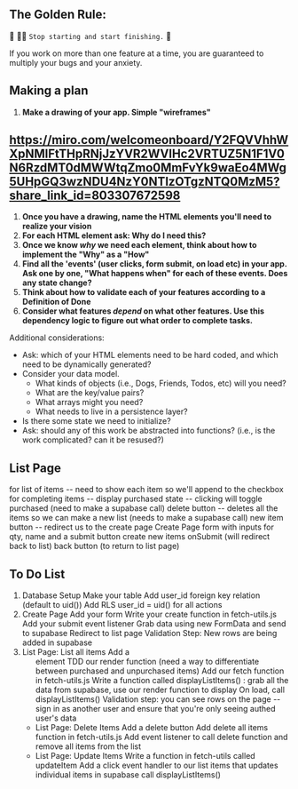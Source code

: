 ## The Golden Rule:

🦸 🦸‍♂️ `Stop starting and start finishing.` 🏁

If you work on more than one feature at a time, you are guaranteed to multiply your bugs and your anxiety.

## Making a plan

1. **Make a drawing of your app. Simple "wireframes"**
## https://miro.com/welcomeonboard/Y2FQVVhhWXpNMlFtTHpRNjJzYVR2WVlHc2VRTUZ5N1F1V0N6RzdMT0dMWWtqZmo0MmFvYk9waEo4MWg5UHpGQ3wzNDU4NzY0NTIzOTgzNTQ0MzM5?share_link_id=803307672598
1. **Once you have a drawing, name the HTML elements you'll need to realize your vision**
1. **For each HTML element ask: Why do I need this?**
1. **Once we know _why_ we need each element, think about how to implement the "Why" as a "How"**
1. **Find all the 'events' (user clicks, form submit, on load etc) in your app. Ask one by one, "What happens when" for each of these events. Does any state change?**
1. **Think about how to validate each of your features according to a Definition of Done**
1. **Consider what features _depend_ on what other features. Use this dependency logic to figure out what order to complete tasks.**

Additional considerations:

-   Ask: which of your HTML elements need to be hard coded, and which need to be dynamically generated?
-   Consider your data model.
    -   What kinds of objects (i.e., Dogs, Friends, Todos, etc) will you need?
    -   What are the key/value pairs?
    -   What arrays might you need?
    -   What needs to live in a persistence layer?
-   Is there some state we need to initialize?
-   Ask: should any of this work be abstracted into functions? (i.e., is the work complicated? can it be resused?)
 ## List Page
for list of items -- need to show each item so we'll append
to the
checkbox for completing items -- display purchased state -- clicking will toggle purchased (need to make a supabase call)
delete button -- deletes all the items so we can make a new list (needs to make a supabase call)
new item button -- redirect us to the create page
Create Page
form with inputs for qty, name and a submit button
create new items onSubmit (will redirect back to list)
back button (to return to list page)
## To Do List
1. Database Setup
Make your table
Add user_id foreign key relation (default to uid())
Add RLS user_id = uid() for all actions
2. Create Page
Add your form
Write your create function in fetch-utils.js
Add your submit event listener
Grab data using new FormData and send to supabase
Redirect to list page Validation Step: New rows are being added in supabase
3. List Page: List all items
Add a <ul> element
TDD our render function (need a way to differentiate between purchased and unpurchased items)
Add our fetch function in fetch-utils.js
Write a function called displayListItems() : grab all the data from supabase, use our render function to display
On load, call displayListItems() Validation step: you can see rows on the page -- sign in as another user and ensure that you're only seeing authed user's data
4. List Page: Delete Items
Add a delete button
Add delete all items function in fetch-utils.js
Add event listener to call delete function and remove all items from the list
5. List Page: Update Items
Write a function in fetch-utils called updateItem
Add a click event handler to our list items that updates individual items in supabase
call displayListItems()
